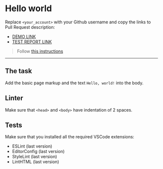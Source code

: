 # Hello world

Replace `<your_account>` with your Github username and copy the links to Pull Request description:
- [DEMO LINK](https://VolodymyrLiubyn.github.io/layout_hello-world/)
- [TEST REPORT LINK](https://VolodymyrLiubyn.github.io/layout_hello-world/report/html_report/)

> Follow [this instructions](https://mate-academy.github.io/layout_task-guideline/#how-to-solve-the-layout-tasks-on-github)
___

## The task

Add the basic page markup and the text `Hello, world!` into the body.

## Linter

Make sure that `<head>` and `<body>` have indentation of 2 spaces.

## Tests

Make sure that you installed all the required VSCode extensions:

- ESLint (last version)
- EditorConfig (last version)
- StyleLint (last version)
- LintHTML (last version)
